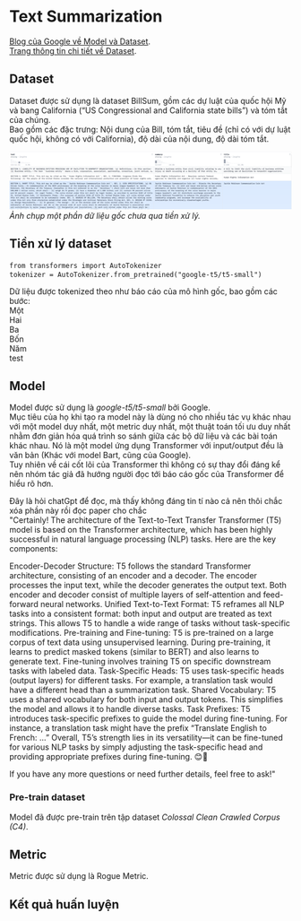 # Text Summarization
[Blog của Google về Model và Dataset](https://research.google/blog/exploring-transfer-learning-with-t5-the-text-to-text-transfer-transformer/).  
[Trang thông tin chi tiết về Dataset](https://huggingface.co/datasets/billsum).  
## Dataset
Dataset được sử dụng là dataset BillSum, gồm các dự luật của quốc hội Mỹ và bang California (“US Congressional and California state bills”) và tóm tắt của chúng.  
Bao gồm các đặc trưng: Nội dung của Bill, tóm tắt, tiêu đề (chỉ có với dự luật quốc hội, không có với California), độ dài của nội dung, độ dài tóm tắt.  

![](./report_data/BillSumImg.png)  
*Ảnh chụp một phần dữ liệu gốc chưa qua tiền xử lý.*  
## Tiền xử lý dataset  
```
from transformers import AutoTokenizer
tokenizer = AutoTokenizer.from_pretrained("google-t5/t5-small")
```  
Dữ liệu được tokenized theo như báo cáo của mô hình gốc, bao gồm các bước:  
	Một  
	Hai  
	Ba  
	Bốn  
	Năm  
test
## Model  
Model được sử dụng là *google-t5/t5-small* bởi Google.  
Mục tiêu của họ khi tạo ra model này là dùng nó cho nhiều tác vụ khác nhau với một model duy nhất, một metric duy nhất, một thuật toán tối ưu duy nhất nhằm đơn giản hóa quá trình so sánh giữa các bộ dữ liệu và các bài toán khác nhau.
Nó là một model ứng dụng Transformer với input/output đều là văn bản (Khác với model Bart, cũng của Google).  
Tuy nhiên về cái cốt lõi của Transformer thì không có sự thay đổi đáng kể nên nhóm tác giả đã hướng người đọc tới báo cáo gốc của Transformer để hiểu rõ hơn.  
  
  
Đây là hỏi chatGpt để đọc, mà thấy không đáng tin tí nào cả nên thôi chắc xóa phần này rồi đọc paper cho chắc  
"Certainly! The architecture of the Text-to-Text Transfer Transformer (T5) model is based on the Transformer architecture, which has been highly successful in natural language processing (NLP) tasks. Here are the key components:

Encoder-Decoder Structure:
T5 follows the standard Transformer architecture, consisting of an encoder and a decoder.
The encoder processes the input text, while the decoder generates the output text.
Both encoder and decoder consist of multiple layers of self-attention and feed-forward neural networks.
Unified Text-to-Text Format:
T5 reframes all NLP tasks into a consistent format: both input and output are treated as text strings.
This allows T5 to handle a wide range of tasks without task-specific modifications.
Pre-training and Fine-tuning:
T5 is pre-trained on a large corpus of text data using unsupervised learning.
During pre-training, it learns to predict masked tokens (similar to BERT) and also learns to generate text.
Fine-tuning involves training T5 on specific downstream tasks with labeled data.
Task-Specific Heads:
T5 uses task-specific heads (output layers) for different tasks.
For example, a translation task would have a different head than a summarization task.
Shared Vocabulary:
T5 uses a shared vocabulary for both input and output tokens.
This simplifies the model and allows it to handle diverse tasks.
Task Prefixes:
T5 introduces task-specific prefixes to guide the model during fine-tuning.
For instance, a translation task might have the prefix “Translate English to French: …”
Overall, T5’s strength lies in its versatility—it can be fine-tuned for various NLP tasks by simply adjusting the task-specific head and providing appropriate prefixes during fine-tuning. 😊🚀

If you have any more questions or need further details, feel free to ask!"
  
  
### Pre-train dataset
Model đã được pre-train trên tập dataset *Colossal Clean Crawled Corpus (C4)*.
 
## Metric  
Metric được sử dụng là Rogue Metric.


## Kết quả huấn luyện